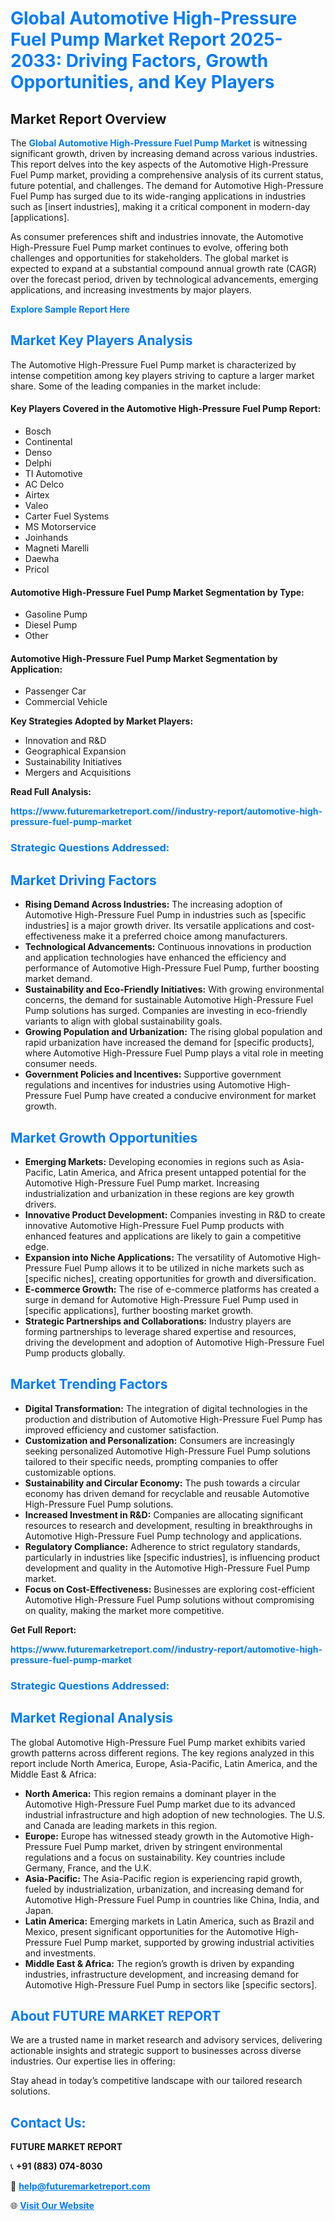 <h1 style="color: #007BFF;">Global Automotive High-Pressure Fuel Pump Market Report 2025-2033: Driving Factors, Growth Opportunities, and Key Players</h1>

<section id="overview">
<h2>Market Report Overview</h2>
<p>The <a href="https://www.futuremarketreport.com//industry-report/automotive-high-pressure-fuel-pump-market" style="color: #007BFF; text-decoration: none;"><strong>Global Automotive High-Pressure Fuel Pump Market</strong></a> is witnessing significant growth, driven by increasing demand across various industries. This report delves into the key aspects of the Automotive High-Pressure Fuel Pump market, providing a comprehensive analysis of its current status, future potential, and challenges. The demand for Automotive High-Pressure Fuel Pump has surged due to its wide-ranging applications in industries such as [insert industries], making it a critical component in modern-day [applications].</p>
<p>As consumer preferences shift and industries innovate, the Automotive High-Pressure Fuel Pump market continues to evolve, offering both challenges and opportunities for stakeholders. The global market is expected to expand at a substantial compound annual growth rate (CAGR) over the forecast period, driven by technological advancements, emerging applications, and increasing investments by major players.</p>
</section>

<section id="overview">
<p><a href="https://www.futuremarketreport.com//request-sample/reportId=48254" style="color: #007BFF; text-decoration: none;"><strong>Explore Sample Report Here</strong></a></p>
</section>

<section id="key-players">
<h2 style="color: #007BFF;">Market Key Players Analysis</h2>
<p>The Automotive High-Pressure Fuel Pump market is characterized by intense competition among key players striving to capture a larger market share. Some of the leading companies in the market include:</p>
<h4>Key Players Covered in the Automotive High-Pressure Fuel Pump Report:</h4>
<ul><li>Bosch</li><li>Continental</li><li>Denso</li><li>Delphi</li><li>TI Automotive</li><li>AC Delco</li><li>Airtex</li><li>Valeo</li><li>Carter Fuel Systems</li><li>MS Motorservice</li><li>Joinhands</li><li>Magneti Marelli</li><li>Daewha</li><li>Pricol</li></ul>
<h4>Automotive High-Pressure Fuel Pump Market Segmentation by Type:</h4>
<ul><li>Gasoline Pump</li><li>Diesel Pump</li><li>Other</li></ul>

<h4>Automotive High-Pressure Fuel Pump Market Segmentation by Application:</h4>
<ul><li>Passenger Car</li><li>Commercial Vehicle</li></ul>
<p><strong>Key Strategies Adopted by Market Players:</strong></p>
<ul>
<li>Innovation and R&D</li>
<li>Geographical Expansion</li>
<li>Sustainability Initiatives</li>
<li>Mergers and Acquisitions</li>
</ul>
</section>

<section>
<p><strong>Read Full Analysis: </strong></p><a href="https://www.futuremarketreport.com//industry-report/automotive-high-pressure-fuel-pump-market" style="color: #007BFF; text-decoration: none;"><strong>https://www.futuremarketreport.com//industry-report/automotive-high-pressure-fuel-pump-market</strong></a>
<h3 style="color: #007BFF;">Strategic Questions Addressed:</h3>
</section>

<section id="driving-factors">
<h2 style="color: #007BFF;">Market Driving Factors</h2>
<ul>
<li><strong>Rising Demand Across Industries:</strong> The increasing adoption of Automotive High-Pressure Fuel Pump in industries such as [specific industries] is a major growth driver. Its versatile applications and cost-effectiveness make it a preferred choice among manufacturers.</li>
<li><strong>Technological Advancements:</strong> Continuous innovations in production and application technologies have enhanced the efficiency and performance of Automotive High-Pressure Fuel Pump, further boosting market demand.</li>
<li><strong>Sustainability and Eco-Friendly Initiatives:</strong> With growing environmental concerns, the demand for sustainable Automotive High-Pressure Fuel Pump solutions has surged. Companies are investing in eco-friendly variants to align with global sustainability goals.</li>
<li><strong>Growing Population and Urbanization:</strong> The rising global population and rapid urbanization have increased the demand for [specific products], where Automotive High-Pressure Fuel Pump plays a vital role in meeting consumer needs.</li>
<li><strong>Government Policies and Incentives:</strong> Supportive government regulations and incentives for industries using Automotive High-Pressure Fuel Pump have created a conducive environment for market growth.</li>
</ul>
</section>

<section id="growth-opportunities">
<h2 style="color: #007BFF;">Market Growth Opportunities</h2>
<ul>
<li><strong>Emerging Markets:</strong> Developing economies in regions such as Asia-Pacific, Latin America, and Africa present untapped potential for the Automotive High-Pressure Fuel Pump market. Increasing industrialization and urbanization in these regions are key growth drivers.</li>
<li><strong>Innovative Product Development:</strong> Companies investing in R&D to create innovative Automotive High-Pressure Fuel Pump products with enhanced features and applications are likely to gain a competitive edge.</li>
<li><strong>Expansion into Niche Applications:</strong> The versatility of Automotive High-Pressure Fuel Pump allows it to be utilized in niche markets such as [specific niches], creating opportunities for growth and diversification.</li>
<li><strong>E-commerce Growth:</strong> The rise of e-commerce platforms has created a surge in demand for Automotive High-Pressure Fuel Pump used in [specific applications], further boosting market growth.</li>
<li><strong>Strategic Partnerships and Collaborations:</strong> Industry players are forming partnerships to leverage shared expertise and resources, driving the development and adoption of Automotive High-Pressure Fuel Pump products globally.</li>
</ul>
</section>

<section id="trending-factors">
<h2 style="color: #007BFF;">Market Trending Factors</h2>
<ul>
<li><strong>Digital Transformation:</strong> The integration of digital technologies in the production and distribution of Automotive High-Pressure Fuel Pump has improved efficiency and customer satisfaction.</li>
<li><strong>Customization and Personalization:</strong> Consumers are increasingly seeking personalized Automotive High-Pressure Fuel Pump solutions tailored to their specific needs, prompting companies to offer customizable options.</li>
<li><strong>Sustainability and Circular Economy:</strong> The push towards a circular economy has driven demand for recyclable and reusable Automotive High-Pressure Fuel Pump solutions.</li>
<li><strong>Increased Investment in R&D:</strong> Companies are allocating significant resources to research and development, resulting in breakthroughs in Automotive High-Pressure Fuel Pump technology and applications.</li>
<li><strong>Regulatory Compliance:</strong> Adherence to strict regulatory standards, particularly in industries like [specific industries], is influencing product development and quality in the Automotive High-Pressure Fuel Pump market.</li>
<li><strong>Focus on Cost-Effectiveness:</strong> Businesses are exploring cost-efficient Automotive High-Pressure Fuel Pump solutions without compromising on quality, making the market more competitive.</li>
</ul>
</section>

<section>
<p><strong>Get Full Report: </strong></p><a href="https://www.futuremarketreport.com//industry-report/automotive-high-pressure-fuel-pump-market" style="color: #007BFF; text-decoration: none;"><strong>https://www.futuremarketreport.com//industry-report/automotive-high-pressure-fuel-pump-market</strong></a>
<h3 style="color: #007BFF;">Strategic Questions Addressed:</h3>
</section>


<section id="regional-analysis">
<h2 style="color: #007BFF;">Market Regional Analysis</h2>
<p>The global Automotive High-Pressure Fuel Pump market exhibits varied growth patterns across different regions. The key regions analyzed in this report include North America, Europe, Asia-Pacific, Latin America, and the Middle East & Africa:</p>
<ul>
<li><strong>North America:</strong> This region remains a dominant player in the Automotive High-Pressure Fuel Pump market due to its advanced industrial infrastructure and high adoption of new technologies. The U.S. and Canada are leading markets in this region.</li>
<li><strong>Europe:</strong> Europe has witnessed steady growth in the Automotive High-Pressure Fuel Pump market, driven by stringent environmental regulations and a focus on sustainability. Key countries include Germany, France, and the U.K.</li>
<li><strong>Asia-Pacific:</strong> The Asia-Pacific region is experiencing rapid growth, fueled by industrialization, urbanization, and increasing demand for Automotive High-Pressure Fuel Pump in countries like China, India, and Japan.</li>
<li><strong>Latin America:</strong> Emerging markets in Latin America, such as Brazil and Mexico, present significant opportunities for the Automotive High-Pressure Fuel Pump market, supported by growing industrial activities and investments.</li>
<li><strong>Middle East & Africa:</strong> The region’s growth is driven by expanding industries, infrastructure development, and increasing demand for Automotive High-Pressure Fuel Pump in sectors like [specific sectors].</li>
</ul>
</section>

<footer>
<h2 style="color: #007BFF;">About FUTURE MARKET REPORT</h2>
<p>We are a trusted name in market research and advisory services, delivering actionable insights and strategic support to businesses across diverse industries. Our expertise lies in offering:</p>

<p>Stay ahead in today’s competitive landscape with our tailored research solutions.</p>

<h2 style="color: #007BFF;">Contact Us:</h2>
<p><strong>FUTURE MARKET REPORT</strong></p>
<p>📞 <strong>+91 (883) 074-8030</strong></p>
<p>📧 <strong><a href="mailto:help@futuremarketreport.com" style="color: #007BFF;">help@futuremarketreport.com</a></strong></p>
<p>🌐 <strong><a href="https://www.futuremarketreport.com/" style="color: #007BFF;">Visit Our Website</a></strong></p>
</footer>